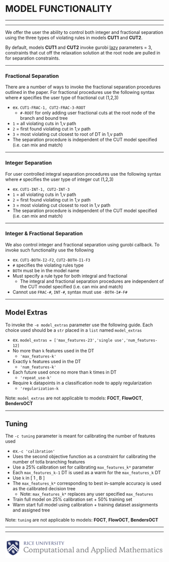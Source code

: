 # MODEL FUNCTIONALITY
***
***
We offer the user the ability to control both integer and fractional separation using the three types of violating rules in models **CUT1** and **CUT2**.

By default, models **CUT1** and **CUT2** invoke gurobi [lazy](https://www.gurobi.com/documentation/9.5/refman/lazy.html) parameters = 3, constraints that cut off the relaxation solution at the root node are pulled in for separation constraints.

***
### Fractional Separation
There are a number of ways to invoke the fractional separation procedures outlined in the paper. 
For fractional procedures use the following syntax where `#` specifies the user type of fractional cut (1,2,3)
- ex. `CUT1-FRAC-1, CUT2-FRAC-3-ROOT`
  - `#-ROOT` for only adding user fractional cuts at the root node of the branch and bound tree
- `1` = all violating cuts in 1,v path
- `2` = first found violating cut in 1,v path
- `3` = most violating cut closest to root of DT in 1,v path
- The separation procedure is independent of the CUT model specified (i.e. can mix and match)

***
### Integer Separation
For user controlled integral separation procedures use the following syntax where `#` specifies the user type of integer cut (1,2,3)
- ex. `CUT1-INT-1, CUT2-INT-3`
- `1` = all violating cuts in 1,v path
- `2` = first found violating cut in 1,v path
- `3` = most violating cut closest to root in 1,v path
- The separation procedure is independent of the CUT model specified (i.e. can mix and match)

***
### Integer & Fractional Separation
We also control integer and fractional separation using gurobi callback. To invoke such functionality use the following
- ex. `CUT1-BOTH-I2-F2`, `CUT2-BOTH-I1-F3`
- `#` specifies the violating rules type
- `BOTH` must be in the model name
- Must specify a rule type for both integral and fractional
  - The integral and fractional separation procedures are independent of the CUT model specified (i.e. can mix and match)
- Cannot use `FRAC-#`, `INT-#`, syntax must use `-BOTH-I#-F#`

***
## Model Extras
To invoke the `-e model_extras` parameter use the following guide. Each choice used should be a `str` placed in a `list` named `model_extras`
- ex. `model_extras = ['max_features-23','single use','num_features-12]`
- No more than `k` features used in the DT
  - `'max_features-k'`
- Exactly `k` features used in the DT
  - `'num_features-k'`
- Each future used once no more than k times in DT
  - `'repeat_use-k'`
- Require k datapoints in a classification node to apply regularization
  - `'regularization-k`

Note: `model_extras` are not applicable to models: **FOCT**, **FlowOCT**, **BendersOCT**

***
## Tuning
The `-c tuning` parameter is meant for calibrating the number of features used
  - ex.`-c 'calibration'`
  - Uses the second objective function as a constraint for calibrating the number of totla branching features
  - Use a 25% calibration set for calibrating `max_features_k*` parameter
  - Each `max_features_k-1` DT is used as a warm for the `max_features_k` DT
  - Use `k`  in [ 1 , B ]
  - The `max_features_k*` corresponding to best in-sample accuracy is used as the calibrated decision tree
    - Note: `max_features_k*` replaces any user specified `max_features`
  - Train full model on 25% calibration set + 50% training set
  - Warm start full model using calibration + training dataset assignments and assigned tree

Note: `tuning` are not applicable to models: **FOCT**, **FlowOCT**, **BendersOCT**

***
***

![Screenshot](CAAM_logo.png)
